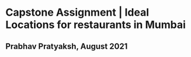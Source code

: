 # Capstone Assignment | Ideal Locations for restaurants in Mumbai
## Prabhav Pratyaksh, August 2021



